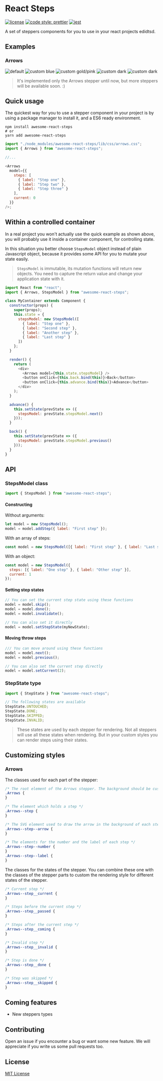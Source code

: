 # React Steps

[![license](https://img.shields.io/github/license/mashape/apistatus.svg?style=flat-square)](https://opensource.org/licenses/MIT)
[![code style: prettier](https://img.shields.io/badge/code_style-prettier-ff69b4.svg?style=flat-square)](https://github.com/prettier/prettier)
[![jest](https://facebook.github.io/jest/img/jest-badge.svg)](https://github.com/facebook/jest)

A set of steppers components for you to use in your react projects edidtsd.

## Examples

### Arrows

![default](./docs/screenshots/arrows/default.png)
![custom blue](./docs/screenshots/arrows/blue.png)
![custom gold/pink](./docs/screenshots/arrows/gold-pink.png)
![custom dark](./docs/screenshots/arrows/dark.png)
![custom dark](./docs/screenshots/arrows/red.png)

> It's implemented only the Arrows stepper until now, but more steppers will be available soon. :)

## Quick usage

The quickest way for you to use a stepper component in your project is by using a package manager to install it, and a ES6 ready environment.

```shell
npm install awesome-react-steps
# or
yarn add awesome-react-steps
```

```js
import "./node_modules/awesome-react-steps/lib/css/arrows.css";
import { Arrows } from "awesome-react-steps";

//...

<Arrows
  model={{
    steps: [
      { label: "Step one" },
      { label: "Step two" },
      { label: "Step three" }
    ],
    current: 0
  }}
/>;
```

## Within a controlled container

In a real project you won't actually use the quick example as shown above, you will probably use it inside a container component, for controlling state.

In this situation you better choose `StepsModel` object instead of plain Javascript object, because it provides some API for you to mutate your state easily.

> `StepsModel` is immutable, its mutation functions will return new objects. You need to capture the return value and change your application state with it.

```js
import React from "react";
import { Arrows, StepsModel } from "awesome-react-steps";

class MyContainer extends Component {
  constructor(props) {
    super(props);
    this.state = {
      stepsModel: new StepsModel([
        { label: "Step one" },
        { label: "Second step" },
        { label: "Another step" },
        { label: "Last step" }
      ])
    };
  }

  render() {
    return (
      <div>
        <Arrows model={this.state.stepsModel} />
        <button onClick={this.back.bind(this)}>Back</button>
        <button onClick={this.advance.bind(this)}>Advance</button>
      </div>
    );
  }

  advance() {
    this.setState(prevState => ({
      stepsModel: prevState.stepsModel.next()
    }));
  }

  back() {
    this.setState(prevState => ({
      stepsModel: prevState.stepsModel.previous()
    }));
  }
}
```

## API

### StepsModel class

```js
import { StepsModel } from "awesome-react-steps";
```

#### Constructing

Without arguments:

```js
let model = new StepsModel();
model = model.addStep({ label: "First step" });
```

With an array of steps:

```js
const model = new StepsModel([{ label: "First step" }, { label: "Last step" }]);
```

With an object:

```js
const model = new StepsModel({
  steps: [{ label: "One step" }, { label: "Other step" }],
  current: 1
});
```

#### Setting step states

```js
// You can set the current step state using these functions
model = model.skip();
model = model.done();
model = model.invalidate();

// You can also set it directly
model = model.setStepState(myNewState);
```

#### Moving throw steps

```js
/// You can move around using these functions
model = model.next();
model = model.previous();

// You can also set the current step directly
model = model.setCurrent(2);
```

### StepState type

```js
import { StepState } from "awesome-react-steps";
```

```js
// The following states are available
StepState.UNTOUCHED;
StepState.DONE;
StepState.SKIPPED;
StepState.INVALID;
```

> These states are used by each stepper for rendering. Not all steppers will use all these states when rendering. But in your custom styles you can render steps using their states.

## Customizing styles

### Arrows

The classes used for each part of the stepper:

```css
/* The root element of the Arrows stepper. The background should be customized in this class.  */
.Arrows {
}

/* The element which holds a step */
.Arrows--step {
}

/* The SVG element used to draw the arrow in the background of each step */
.Arrows--step--arrow {
}

/* The elements for the number and the label of each step */
.Arrows--step--number {
}
.Arrows--step--label {
}
```

The classes for the states of the stepper. You can combine these one with the classes of the stepper parts to custom the rendering style for different states of the stepper.

```css
/* Current step */
.Arrows--step__current {
}

/* Steps before the current step */
.Arrows--step__passed {
}

/* Steps after the current step */
.Arrows--step__coming {
}

/* Invalid step */
.Arrows--step__invalid {
}

/* Step is done */
.Arrows--step__done {
}

/* Step was skipped */
.Arrows--step__skipped {
}
```

## Coming features

* New steppers types

## Contributing

Open an issue if you encounter a bug or want some new feature. We will appreciate if you write us some pull requests too.

## License

[MIT License](https://opensource.org/licenses/MIT) 

